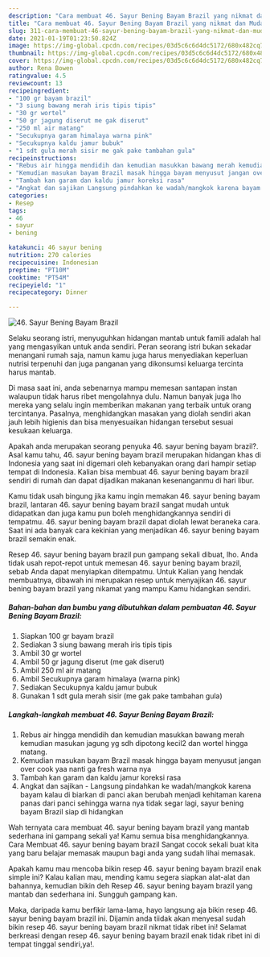 ```yaml
---
description: "Cara membuat 46. Sayur Bening Bayam Brazil yang nikmat dan Mudah Dibuat"
title: "Cara membuat 46. Sayur Bening Bayam Brazil yang nikmat dan Mudah Dibuat"
slug: 311-cara-membuat-46-sayur-bening-bayam-brazil-yang-nikmat-dan-mudah-dibuat
date: 2021-01-19T01:23:50.824Z
image: https://img-global.cpcdn.com/recipes/03d5c6c6d4dc5172/680x482cq70/46-sayur-bening-bayam-brazil-foto-resep-utama.jpg
thumbnail: https://img-global.cpcdn.com/recipes/03d5c6c6d4dc5172/680x482cq70/46-sayur-bening-bayam-brazil-foto-resep-utama.jpg
cover: https://img-global.cpcdn.com/recipes/03d5c6c6d4dc5172/680x482cq70/46-sayur-bening-bayam-brazil-foto-resep-utama.jpg
author: Rena Bowen
ratingvalue: 4.5
reviewcount: 13
recipeingredient:
- "100 gr bayam brazil"
- "3 siung bawang merah iris tipis tipis"
- "30 gr wortel"
- "50 gr jagung diserut me gak diserut"
- "250 ml air matang"
- "Secukupnya garam himalaya warna pink"
- "Secukupnya kaldu jamur bubuk"
- "1 sdt gula merah sisir me gak pake tambahan gula"
recipeinstructions:
- "Rebus air hingga mendidih dan kemudian masukkan bawang merah kemudian masukan jagung yg sdh dipotong kecil2 dan wortel hingga matang."
- "Kemudian masukan bayam Brazil masak hingga bayam menyusut jangan over cook yaa nanti ga fresh warna nya"
- "Tambah kan garam dan kaldu jamur koreksi rasa"
- "Angkat dan sajikan Langsung pindahkan ke wadah/mangkok karena bayam kalau di biarkan di panci akan berubah menjadi kehitaman karena panas dari panci sehingga warna nya tidak segar lagi, sayur bening bayam Brazil siap di hidangkan"
categories:
- Resep
tags:
- 46
- sayur
- bening

katakunci: 46 sayur bening 
nutrition: 270 calories
recipecuisine: Indonesian
preptime: "PT10M"
cooktime: "PT54M"
recipeyield: "1"
recipecategory: Dinner

---
```



![46. Sayur Bening Bayam Brazil](https://img-global.cpcdn.com/recipes/03d5c6c6d4dc5172/680x482cq70/46-sayur-bening-bayam-brazil-foto-resep-utama.jpg)

Selaku seorang istri, menyuguhkan hidangan mantab untuk famili adalah hal yang mengasyikan untuk anda sendiri. Peran seorang istri bukan sekadar menangani rumah saja, namun kamu juga harus menyediakan keperluan nutrisi terpenuhi dan juga panganan yang dikonsumsi keluarga tercinta harus mantab.

Di masa  saat ini, anda sebenarnya mampu memesan santapan instan walaupun tidak harus ribet mengolahnya dulu. Namun banyak juga lho mereka yang selalu ingin memberikan makanan yang terbaik untuk orang tercintanya. Pasalnya, menghidangkan masakan yang diolah sendiri akan jauh lebih higienis dan bisa menyesuaikan hidangan tersebut sesuai kesukaan keluarga. 



Apakah anda merupakan seorang penyuka 46. sayur bening bayam brazil?. Asal kamu tahu, 46. sayur bening bayam brazil merupakan hidangan khas di Indonesia yang saat ini digemari oleh kebanyakan orang dari hampir setiap tempat di Indonesia. Kalian bisa membuat 46. sayur bening bayam brazil sendiri di rumah dan dapat dijadikan makanan kesenanganmu di hari libur.

Kamu tidak usah bingung jika kamu ingin memakan 46. sayur bening bayam brazil, lantaran 46. sayur bening bayam brazil sangat mudah untuk didapatkan dan juga kamu pun boleh menghidangkannya sendiri di tempatmu. 46. sayur bening bayam brazil dapat diolah lewat beraneka cara. Saat ini ada banyak cara kekinian yang menjadikan 46. sayur bening bayam brazil semakin enak.

Resep 46. sayur bening bayam brazil pun gampang sekali dibuat, lho. Anda tidak usah repot-repot untuk memesan 46. sayur bening bayam brazil, sebab Anda dapat menyiapkan ditempatmu. Untuk Kalian yang hendak membuatnya, dibawah ini merupakan resep untuk menyajikan 46. sayur bening bayam brazil yang nikamat yang mampu Kamu hidangkan sendiri.

<!--inarticleads1-->

##### Bahan-bahan dan bumbu yang dibutuhkan dalam pembuatan 46. Sayur Bening Bayam Brazil:

1. Siapkan 100 gr bayam brazil
1. Sediakan 3 siung bawang merah iris tipis tipis
1. Ambil 30 gr wortel
1. Ambil 50 gr jagung diserut (me gak diserut)
1. Ambil 250 ml air matang
1. Ambil Secukupnya garam himalaya (warna pink)
1. Sediakan Secukupnya kaldu jamur bubuk
1. Gunakan 1 sdt gula merah sisir (me gak pake tambahan gula)




<!--inarticleads2-->

##### Langkah-langkah membuat 46. Sayur Bening Bayam Brazil:

1. Rebus air hingga mendidih dan kemudian masukkan bawang merah kemudian masukan jagung yg sdh dipotong kecil2 dan wortel hingga matang.
1. Kemudian masukan bayam Brazil masak hingga bayam menyusut jangan over cook yaa nanti ga fresh warna nya
1. Tambah kan garam dan kaldu jamur koreksi rasa
1. Angkat dan sajikan - Langsung pindahkan ke wadah/mangkok karena bayam kalau di biarkan di panci akan berubah menjadi kehitaman karena panas dari panci sehingga warna nya tidak segar lagi, sayur bening bayam Brazil siap di hidangkan




Wah ternyata cara membuat 46. sayur bening bayam brazil yang mantab sederhana ini gampang sekali ya! Kamu semua bisa menghidangkannya. Cara Membuat 46. sayur bening bayam brazil Sangat cocok sekali buat kita yang baru belajar memasak maupun bagi anda yang sudah lihai memasak.

Apakah kamu mau mencoba bikin resep 46. sayur bening bayam brazil enak simple ini? Kalau kalian mau, mending kamu segera siapkan alat-alat dan bahannya, kemudian bikin deh Resep 46. sayur bening bayam brazil yang mantab dan sederhana ini. Sungguh gampang kan. 

Maka, daripada kamu berfikir lama-lama, hayo langsung aja bikin resep 46. sayur bening bayam brazil ini. Dijamin anda tiidak akan menyesal sudah bikin resep 46. sayur bening bayam brazil nikmat tidak ribet ini! Selamat berkreasi dengan resep 46. sayur bening bayam brazil enak tidak ribet ini di tempat tinggal sendiri,ya!.

